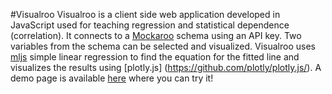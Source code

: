 #Visualroo
Visualroo is a client side web application developed in JavaScript used for teaching regression and statistical dependence (correlation). It connects to a [Mockaroo](https://www.mockaroo.com/) schema using an API key. Two variables from the schema can be selected and visualized. Visualroo uses [mljs](https://github.com/mljs/ml) simple linear regression to find the equation for the fitted line and visualizes the results using [plotly.js] (https://github.com/plotly/plotly.js/).
A demo page is available [here](https://visualroo.my.to/) where you can try it!
